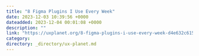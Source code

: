 ```yaml
---
title: "8 Figma Plugins I Use Every Week"
date: 2023-12-03 10:39:56 +0000
dateadded: 2023-12-04 00:01:08 +0000
description: ""
link: "https://uxplanet.org/8-figma-plugins-i-use-every-week-d4e632c615e2?source=rss----819cc2aaeee0---4"
category:
directory: _directory/ux-planet.md
---
```

